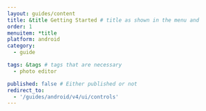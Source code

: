 ```yaml
---
layout: guides/content
title: &title Getting Started # title as shown in the menu and 
order: 1
menuitem: *title
platform: android
category: 
  - guide

tags: &tags # tags that are necessary
  - photo editor 

published: false # Either published or not 
redirect_to:
  - '/guides/android/v4/ui/controls'
---
```

